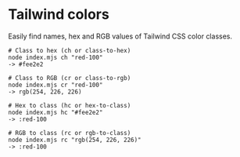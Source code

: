 # Tailwind colors

Easily find names, hex and RGB values of Tailwind CSS color classes.

```
# Class to hex (ch or class-to-hex)
node index.mjs ch "red-100"
-> #fee2e2

# Class to RGB (cr or class-to-rgb)
node index.mjs cr "red-100"
-> rgb(254, 226, 226)

# Hex to class (hc or hex-to-class)
node index.mjs hc "#fee2e2"
-> :red-100

# RGB to class (rc or rgb-to-class)
node index.mjs rc "rgb(254, 226, 226)"
-> :red-100
```

